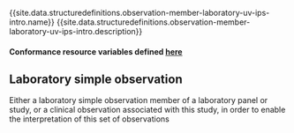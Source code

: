 {{site.data.structuredefinitions.observation-member-laboratory-uv-ips-intro.name}}
{{site.data.structuredefinitions.observation-member-laboratory-uv-ips-intro.description}}

#### Conformance resource variables defined [here](http://wiki.hl7.org/index.php?title=IG_Publisher_Documentation#Jekyll)


## Laboratory simple observation

Either a laboratory simple observation member of a laboratory panel or study, or a clinical observation associated with this study, in order to enable the interpretation of this set of observations
